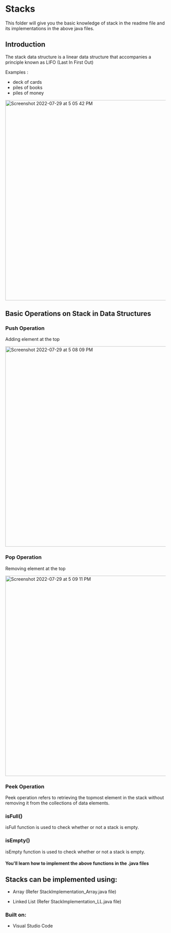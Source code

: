 # Stacks

This folder will give you the basic knowledge of stack in the readme file and its implementations in the above java files.

## Introduction
The stack data structure is a linear data structure that accompanies a principle known as LIFO (Last In First Out)

Examples : 

- deck of cards
- piles of books
- piles of money

<img width="628" alt="Screenshot 2022-07-29 at 5 05 42 PM" src="https://user-images.githubusercontent.com/64159652/181750756-f9de52b9-45dc-4b34-b502-f7f796031aee.png">

## Basic Operations on Stack in Data Structures

### Push Operation

Adding element at the top

<img width="628" alt="Screenshot 2022-07-29 at 5 08 09 PM" src="https://user-images.githubusercontent.com/64159652/181751115-8a7d552e-5aba-447c-8e79-f0cef7c27bf5.png">

### Pop Operation
Removing element at the top

<img width="628" alt="Screenshot 2022-07-29 at 5 09 11 PM" src="https://user-images.githubusercontent.com/64159652/181751264-9fa76fee-ba9e-4d2f-bb69-55774d075f9d.png">

### Peek Operation

Peek operation refers to retrieving the topmost element in the stack without removing it from the collections of data elements.

### isFull()

isFull function is used to check whether or not a stack is empty.

### isEmpty()

isEmpty function is used to check whether or not a stack is empty.

#### You'll learn how to implement the above functions in the .java files

## Stacks can be implemented using:
- Array (Refer StackImplementation_Array.java file)

- Linked List (Refer StackImplementation_LL.java file)


### Built on:
- Visual Studio Code
